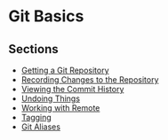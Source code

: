 # Git Basics

## Sections
- [Getting a Git Repository][c2_1]
- [Recording Changes to the Repository][c2_2]
- [Viewing the Commit History][c2_3]
- [Undoing Things][c2_4]
- [Working with Remote][c2_5]
- [Tagging][c2_6]
- [Git Aliases][c2_7]

[c2_1]: <chapter_2_1.md> "Getting a Git Repository"
[c2_2]: <chapter_2_2.md> "Recording Changes to the Repository"
[c2_3]: <chapter_2_3.md> "Viewing the Commit History"
[c2_4]: <chapter_2_4.md> "Undoing Things"
[c2_5]: <chapter_2_5.md> "Working with Remotes"
[c2_6]: <chapter_2_6.md> "Tagging"
[c2_7]: <chapter_2_7.md> "Git Aliases"
